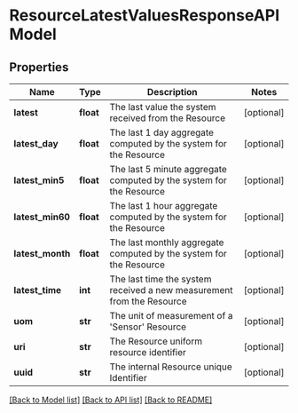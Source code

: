 # ResourceLatestValuesResponseAPIModel

## Properties
Name | Type | Description | Notes
------------ | ------------- | ------------- | -------------
**latest** | **float** | The last value the system received from the Resource | [optional] 
**latest_day** | **float** | The last 1 day aggregate computed by the system for the Resource | [optional] 
**latest_min5** | **float** | The last 5 minute aggregate computed by the system for the Resource | [optional] 
**latest_min60** | **float** | The last 1 hour aggregate computed by the system for the Resource | [optional] 
**latest_month** | **float** | The last monthly aggregate computed by the system for the Resource | [optional] 
**latest_time** | **int** | The last time the system received a new measurement from the Resource | [optional] 
**uom** | **str** | The unit of measurement of a &#39;Sensor&#39; Resource | [optional] 
**uri** | **str** | The Resource uniform resource identifier | [optional] 
**uuid** | **str** | The internal Resource unique Identifier | [optional] 

[[Back to Model list]](../README.md#documentation-for-models) [[Back to API list]](../README.md#documentation-for-api-endpoints) [[Back to README]](../README.md)


